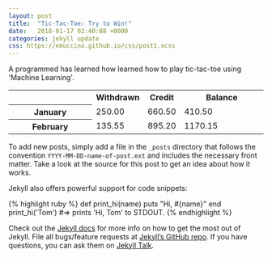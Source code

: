 ```yaml
---
layout: post
title:  "Tic-Tac-Toe: Try to Win!"
date:   2018-01-17 02:40:08 +0000
categories: jekyll update
css: https://emuccino.github.io/css/post1.scss
---
```

A programmed has learned how learned how to play tic-tac-toe using 'Machine Learning'. 


<html>
	<body>
		<table width="400" cellpadding="10" cellspacing="5">
			<tr>
				<th width="150"></th>
				<th>Withdrawn</th>
				<th>Credit</th>
				<th width="150">Balance</th>
			</tr>
			<tr>
				<th>January</th>
				<td>250.00</td>
				<td>660.50</td>
				<td>410.50</td>
			</tr>
			<tr>
				<th>February</th>
				<td>135.55</td>
				<td>895.20</td>
				<td>1170.15</td>
			</tr>
		</table>
	</body>
</html>

To add new posts, simply add a file in the `_posts` directory that follows the convention `YYYY-MM-DD-name-of-post.ext` and includes the necessary front matter. Take a look at the source for this post to get an idea about how it works.

Jekyll also offers powerful support for code snippets:

{% highlight ruby %}
def print_hi(name)
  puts "Hi, #{name}"
end
print_hi('Tom')
#=> prints 'Hi, Tom' to STDOUT.
{% endhighlight %}

Check out the [Jekyll docs][jekyll-docs] for more info on how to get the most out of Jekyll. File all bugs/feature requests at [Jekyll’s GitHub repo][jekyll-gh]. If you have questions, you can ask them on [Jekyll Talk][jekyll-talk].

[jekyll-docs]: http://jekyllrb.com/docs/home
[jekyll-gh]:   https://github.com/jekyll/jekyll
[jekyll-talk]: https://talk.jekyllrb.com/
